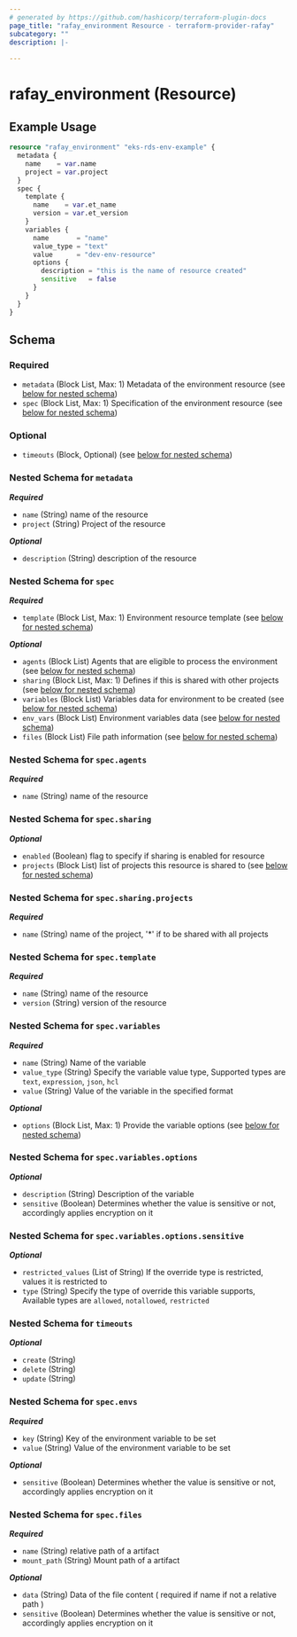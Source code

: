 ```yaml
---
# generated by https://github.com/hashicorp/terraform-plugin-docs
page_title: "rafay_environment Resource - terraform-provider-rafay"
subcategory: ""
description: |-
  
---
```


# rafay_environment (Resource)



## Example Usage

```terraform
resource "rafay_environment" "eks-rds-env-example" {
  metadata {
    name    = var.name
    project = var.project
  }
  spec {
    template {
      name    = var.et_name
      version = var.et_version
    }
    variables {
      name       = "name"
      value_type = "text"
      value      = "dev-env-resource"
      options {
        description = "this is the name of resource created"
        sensitive   = false
      }
    }
  }
}
```

<!-- schema generated by tfplugindocs -->
## Schema

### Required

- `metadata` (Block List, Max: 1) Metadata of the environment resource (see [below for nested schema](#nestedblock--metadata))
- `spec` (Block List, Max: 1) Specification of the environment resource (see [below for nested schema](#nestedblock--spec))

### Optional

- `timeouts` (Block, Optional) (see [below for nested schema](#nestedblock--timeouts))

<a id="nestedblock--metadata"></a>
### Nested Schema for `metadata`

***Required***

- `name` (String) name of the resource
- `project` (String) Project of the resource

***Optional***

- `description` (String) description of the resource


<a id="nestedblock--spec"></a>
### Nested Schema for `spec`

***Required***

- `template` (Block List, Max: 1) Environment resource template (see [below for nested schema](#nestedblock--spec--template))

***Optional***

- `agents` (Block List) Agents that are eligible to process the environment (see [below for nested schema](#nestedblock--spec--agents))
- `sharing` (Block List, Max: 1) Defines if this is shared with other projects (see [below for nested schema](#nestedblock--spec--sharing))
- `variables` (Block List) Variables data for environment to be created (see [below for nested schema](#nestedblock--spec--variables))
- `env_vars` (Block List) Environment variables data (see [below for nested schema](#nestedblock--spec--envs))
- `files` (Block List) File path information (see [below for nested schema](#nestedblock--spec--files))

<a id="nestedblock--spec--agents"></a>
### Nested Schema for `spec.agents`

***Required***

- `name` (String) name of the resource


<a id="nestedblock--spec--sharing"></a>
### Nested Schema for `spec.sharing`

***Optional***

- `enabled` (Boolean) flag to specify if sharing is enabled for resource
- `projects` (Block List) list of projects this resource is shared to (see [below for nested schema](#nestedblock--spec--sharing--projects))

<a id="nestedblock--spec--sharing--projects"></a>
### Nested Schema for `spec.sharing.projects`

***Required***

- `name` (String) name of the project, '*' if to be shared with all projects



<a id="nestedblock--spec--template"></a>
### Nested Schema for `spec.template`

***Required***

- `name` (String) name of the resource
- `version` (String) version of the resource


<a id="nestedblock--spec--variables"></a>
### Nested Schema for `spec.variables`

***Required***

- `name` (String) Name of the variable
- `value_type` (String) Specify the variable value type, Supported types are `text`, `expression`, `json`, `hcl`
- `value` (String) Value of the variable in the specified format

***Optional***

- `options` (Block List, Max: 1) Provide the variable options (see [below for nested schema](#nestedblock--spec--variables--options))

<a id="nestedblock--spec--variables--options"></a>
### Nested Schema for `spec.variables.options`

***Optional***

- `description` (String) Description of the variable
- `sensitive` (Boolean) Determines whether the value is sensitive or not, accordingly applies encryption on it

<a id="nestedblock--spec--variables--options--override"></a>
### Nested Schema for `spec.variables.options.sensitive`

***Optional***

- `restricted_values` (List of String) If the override type is restricted, values it is restricted to
- `type` (String) Specify the type of override this variable supports, Available types are `allowed`, `notallowed`, `restricted`


<a id="nestedblock--timeouts"></a>
### Nested Schema for `timeouts`

***Optional***

- `create` (String)
- `delete` (String)
- `update` (String)


<a id="nestedblock--spec--envs"></a>
### Nested Schema for `spec.envs`

***Required***

- `key` (String) Key of the environment variable to be set
- `value` (String) Value of the environment variable to be set

***Optional***

- `sensitive` (Boolean) Determines whether the value is sensitive or not, accordingly applies encryption on it


<a id="nestedblock--spec--files"></a>
### Nested Schema for `spec.files`

***Required***

- `name` (String) relative path of a artifact
- `mount_path` (String) Mount path of a artifact

***Optional***

- `data` (String) Data of the file content ( required if name if not a relative path )
- `sensitive` (Boolean) Determines whether the value is sensitive or not, accordingly applies encryption on it